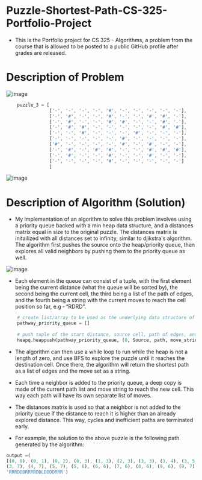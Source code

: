 # Puzzle-Shortest-Path-CS-325-Portfolio-Project

- This is the Portfolio project for CS 325 - Algorithms, a problem from the course that is allowed to be posted to a public GitHub profile after grades are released.

# Description of Problem

![image](https://user-images.githubusercontent.com/91037796/225496432-37989d16-cba0-4893-a606-d61324f4bd9d.png)


```js
    puzzle_3 = [
                ['-', '-', '-', '-', '#', '-', '-', '-', '-', '-'],
                ['-', '#', '-', '-', '#', '-', '-', '#', '#', '-'],
                ['-', '#', '-', '-', '#', '#', '-', '-', '#', '-'],
                ['-', '#', '#', '-', '-', '-', '-', '-', '#', '#'],
                ['-', '-', '#', '-', '-', '-', '#', '-', '-', '-'],
                ['-', '-', '-', '-', '-', '#', '-', '-', '-', '-'],
                ['#', '-', '-', '-', '-', '#', '-', '#', '-', '-'],
                ['-', '#', '-', '#', '#', '-', '-', '#', '#', '#'],
                ['-', '#', '-', '-', '#', '-', '-', '#', '-', '-'],
                ['-', '-', '-', '-', '#', '-', '-', '-', '-', '-']
                ]

```



![image](https://user-images.githubusercontent.com/91037796/225496467-280148b0-164c-417a-8a10-13b5f3d82b5a.png)



# Description of Algorithm (Solution)

- My implementation of an algorithm to solve this problem involves using a priority queue backed with a min heap data structure, and a distances matrix equal in size to the original puzzle. The distances matrix is initailized with all distances set to infinity, similar to djikstra's algorithm.  The algorithm first pushes the source onto the heap/priority queue, then explores all valid neighbors by pushing them to the priority
queue as well. 

![image](https://user-images.githubusercontent.com/91037796/225496958-e6eff3cf-fee1-4bc6-a863-4391af3fde24.png)


- Each element in the queue can consist of a tuple, with the first element being the
current distance (what the queue will be sorted by), the second being the current cell, the third
being a list of the path of edges, and the fourth being a string with the current moves to reach
the cell position so far, e.g ‐ “RDRD”.

```python
    # create list/array to be used as the underlying data structure of the min-heap priority queue     
    pathway_priority_queue = []          
    
    # push tuple of the start distance, source cell, path of edges, and move_string to priority queue
    heapq.heappush(pathway_priority_queue, (0, Source, path, move_string))    
```

- The algorithm can then use a while loop to run while the heap is not a length of zero, and use
BFS to explore the puzzle until it reaches the destination cell. Once there, the algorithm will
return the shortest path as a list of edges and the move set as a string.

- Each time a neighbor is added to the priority queue, a deep copy is made of the current path list
and move string to reach the new cell. This way each path will have its own separate list of
moves.

- The distances matrix is used so that a neighbor is not added to the priority queue if the distance
to reach it is higher than an already explored distance. This way, cycles and inefficient paths are
terminated early.

- For example, the solution to the above puzzle is the following path generated by the algorithm:

```js
output =(
[(0, 0), (0, 1), (0, 2), (0, 3), (1, 3), (2, 3), (3, 3), (3, 4), (3, 5), (3, 6), 
(3, 7), (4, 7), (5, 7), (5, 6), (6, 6), (7, 6), (8, 6), (9, 6), (9, 7), (9, 8), (9, 9)], 
'RRRDDDRRRRDDLDDDDRRR')
```
